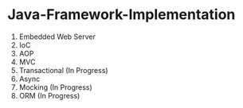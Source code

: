# Java-Framework-Implementation
1. Embedded Web Server
2. IoC
3. AOP
4. MVC
5. Transactional (In Progress)
6. Async
7. Mocking (In Progress)
8. ORM (In Progress)
